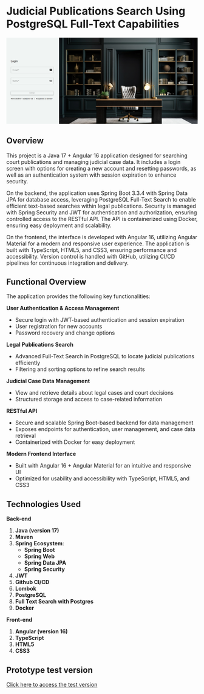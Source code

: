 # Judicial Publications Search Using PostgreSQL Full-Text Capabilities

![publications-angular-with-java](./Project-login.png)


## Overview
This project is a Java 17 + Angular 16 application designed for searching court publications and managing judicial case data. It includes a login screen with options for creating a new account and resetting passwords, as well as an authentication system with session expiration to enhance security.

On the backend, the application uses Spring Boot 3.3.4 with Spring Data JPA for database access, leveraging PostgreSQL Full-Text Search to enable efficient text-based searches within legal publications. Security is managed with Spring Security and JWT for authentication and authorization, ensuring controlled access to the RESTful API. The API is containerized using Docker, ensuring easy deployment and scalability.

On the frontend, the interface is developed with Angular 16, utilizing Angular Material for a modern and responsive user experience. The application is built with TypeScript, HTML5, and CSS3, ensuring performance and accessibility. Version control is handled with GitHub, utilizing CI/CD pipelines for continuous integration and delivery.

## Functional Overview
The application provides the following key functionalities:

**User Authentication & Access Management**
- Secure login with JWT-based authentication and session expiration
- User registration for new accounts
- Password recovery and change options

**Legal Publications Search**
- Advanced Full-Text Search in PostgreSQL to locate judicial publications efficiently
- Filtering and sorting options to refine search results

**Judicial Case Data Management**
- View and retrieve details about legal cases and court decisions
- Structured storage and access to case-related information

**RESTful API**
- Secure and scalable Spring Boot-based backend for data management
- Exposes endpoints for authentication, user management, and case data retrieval
- Containerized with Docker for easy deployment

**Modern Frontend Interface**
- Built with Angular 16 + Angular Material for an intuitive and responsive UI
- Optimized for usability and accessibility with TypeScript, HTML5, and CSS3

## Technologies Used

**Back-end**
1. **Java (version 17)**
2. **Maven**
3. **Spring Ecosystem**:
   - **Spring Boot**
   - **Spring Web**
   - **Spring Data JPA**
   - **Spring Security**
4. **JWT**
5. **Github CI/CD**
6. **Lombok**
7. **PostgreSQL**
8. **Full Text Search with Postgres**
9. **Docker**

**Front-end**
1. **Angular (version 16)**
2. **TypeScript**
3. **HTML5**
4. **CSS3**

## Prototype test version

<a href="https://publicationsapi-frontend-v0.onrender.com/login" target="_blank">Click here to access the test version</a>
